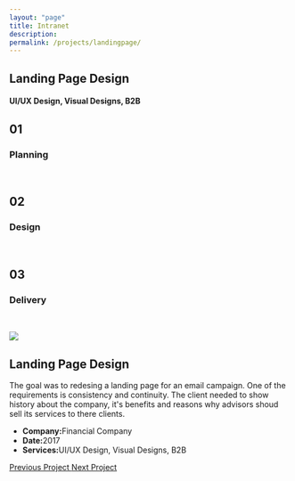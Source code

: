 ```yaml
---
layout: "page"
title: Intranet
description:
permalink: /projects/landingpage/
---
```


<style>
      .new-paragraph {
            width: 457px;
      }
      @media only screen and (max-width: 475px) {
            .new-paragraph { 
                  width: 370px;
            }
            .remove-margin-top {
                  margin-top: -200px;
            }
      }
</style>

<section class="page-title parallax-section">
   <div class="row-parallax-bg">
      <div class="parallax-wrapper" style="transform: translate3d(0px, 0px, 0px);">
         <div class="parallax-bg" style="background-image: url('{{site.baseurl}}/assets/images/ga-landingpage.jpg');"></div>
      </div>
      <div class="parallax-overlay"></div>
   </div>
   <div class="centrize">
      <div class="v-center">
         <div class="container">
            <div class="row">
               <div class="col-md-8 col-md-offset-2">
                  <div class="title text-center">
                     <h1>Landing Page Design</h1>
                     <h4>UI/UX Design, Visual Designs, B2B</h4>
                  </div>
               </div>
            </div>
         </div>
      </div>
   </div>
</section>
<section>
   <div class="container">
      <div class="row">
         <div class="col-sm-4">
            <div class="number-box">
               <div class="number-wrap">
                  <h2>01</h2>
               </div>
               <div class="number-box-content">
                  <h3>Planning</h3>
                  <p>&nbsp;</p>
               </div>
            </div>
         </div>
         <div class="col-sm-4">
            <div class="number-box">
               <div class="number-wrap">
                  <h2>02</h2>
               </div>
               <div class="number-box-content">
                  <h3>Design</h3>
                  <p>&nbsp;</p>
               </div>
            </div>
         </div>
         <div class="col-sm-4">
            <div class="number-box">
               <div class="number-wrap">
                  <h2>03</h2>
               </div>
               <div class="number-box-content">
                  <h3>Delivery</h3>
                  <p>&nbsp;</p>
               </div>
            </div>
         </div>
      </div>
   </div>
</section>
<section>
   <div class="container">
      <div class="row">
         <div class="col-md-7 mb-25">
            <div class="media-video"><img class="img-responsive" src="{{site.baseurl}}/assets/images/landingpage-final.jpg"></div>
         </div>
         <div class="col-md-4 col-md-offset-1">
            <div class="title">
               <h2 class="mt-0 remove-margin-top">Landing Page Design</h2>
            </div>
            <div class="section-content">
               <p>The goal was to redesing a landing page for an email campaign. One of the requirements is consistency and continuity. The client needed to show history about the company, it's benefits and reasons why advisors shoud sell its services to there clients.</p>
               <div class="project-info mt-25">
                  <ul>
                     <li><strong>Company:</strong>Financial Company</li>
                     <li><strong>Date:</strong>2017</li>
                     <li><strong>Services:</strong>UI/UX Design, Visual Designs, B2B</li>
                  </ul>
               </div>
            </div>
         </div>
      </div>
   </div>
</section>
<section class="grey-bg p-0 last-section">
   <div class="container">
      <div class="projects-controller">
         <a class="prev" href="{{ '/projects/email/' | relative_url }}">
            <span>
                  <i class="hc-arrow-round-back"></i> Previous Project
            </span>
         </a> 
         <a class="all" href="{{ site.baseurl }}/">
            <span>
                  <i class="hc-apps"></i>
            </span>
         </a> 
         <a class="next" href="{{ '/projects/postcard/' | relative_url }}">
            <span>Next Project 
                  <i class="hc-arrow-round-forward"></i>
            </span>
         </a>
      </div>
   </div>
</section>